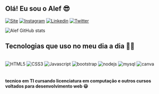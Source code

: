 ## Olá! Eu sou o Alef 😎

[![Site](https://img.shields.io/website?label=alef.portifolio.com&style=for-the-badge&url=https://sujeitoprogramador.com)](https://github.com/AlefMatheus)
[![Instagram](https://img.shields.io/badge/Instagram-E4405F?style=for-the-badge&logo=instagram&logoColor=white)](https://github.com/AlefMatheus)
[![Linkedin](https://img.shields.io/badge/LinkedIn-0077B5?style=for-the-badge&logo=linkedin&logoColor=white)](https://github.com/AlefMatheus)
[![Twitter](https://img.shields.io/badge/Twitter-1DA1F2?style=for-the-badge&logo=twitter&logoColor=white)](https://github.com/AlefMatheus)

![Alef GitHub stats](https://github-readme-stats.vercel.app/api?username=AlefMatheus&show_icons=true&theme=tokyonight)


## Tecnologias que uso no meu dia a dia 👨‍💻
<div style="display: iline-block"><br>
    <img align="center" alt="HTML5" src="https://img.shields.io/badge/HTML5-E34F26?style=for-the-badge&logo=html5&logoColor=white" >  <img align="center" alt="CSS3" src="https://img.shields.io/badge/CSS3-1572B6?style=for-the-badge&logo=css3&logoColor=white" >  <img align="center" alt="Javascript" src="https://img.shields.io/badge/JavaScript-F7DF1E?style=for-the-badge&logo=javascript&logoColor=black" >  <img align="center" alt="bootstrap" src="https://img.shields.io/badge/Bootstrap-563D7C?style=for-the-badge&logo=bootstrap&logoColor=white" >  <img align="center" alt="nodejs" src="https://img.shields.io/badge/Node.js-43853D?style=for-the-badge&logo=node.js&logoColor=white" >    <img align="center" alt="mysql" src="https://img.shields.io/badge/MySQL-00000F?style=for-the-badge&logo=mysql&logoColor=white" > 
    <img align="center" alt="canva" src="https://img.shields.io/badge/Canva-%2300C4CC.svg?&style=for-the-badge&logo=Canva&logoColor=white" > 
</div>
<br>

#### tecnico em TI cursando licenciatura em computação e outros cursos voltados para desenvolvimento web 😃


